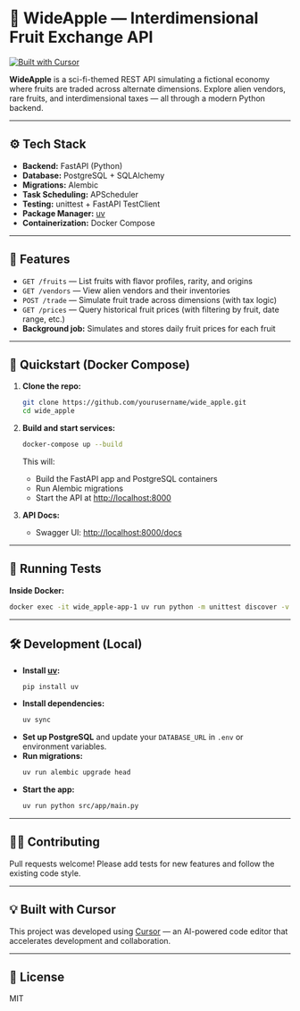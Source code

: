 # 🍏 WideApple — Interdimensional Fruit Exchange API

[![Built with Cursor](https://img.shields.io/badge/Built%20with-Cursor-blueviolet?logo=cursor&logoColor=white)](https://www.cursor.so/)

**WideApple** is a sci-fi-themed REST API simulating a fictional economy where fruits are traded across alternate dimensions. Explore alien vendors, rare fruits, and interdimensional taxes — all through a modern Python backend.

---

## ⚙️ Tech Stack
- **Backend:** FastAPI (Python)
- **Database:** PostgreSQL + SQLAlchemy
- **Migrations:** Alembic
- **Task Scheduling:** APScheduler
- **Testing:** unittest + FastAPI TestClient
- **Package Manager:** [uv](https://github.com/astral-sh/uv)
- **Containerization:** Docker Compose

---

## 🚀 Features
- `GET /fruits` — List fruits with flavor profiles, rarity, and origins
- `GET /vendors` — View alien vendors and their inventories
- `POST /trade` — Simulate fruit trade across dimensions (with tax logic)
- `GET /prices` — Query historical fruit prices (with filtering by fruit, date range, etc.)
- **Background job:** Simulates and stores daily fruit prices for each fruit

---

## 🐳 Quickstart (Docker Compose)

1. **Clone the repo:**
   ```bash
   git clone https://github.com/yourusername/wide_apple.git
   cd wide_apple
   ```
2. **Build and start services:**
   ```bash
   docker-compose up --build
   ```
   This will:
   - Build the FastAPI app and PostgreSQL containers
   - Run Alembic migrations
   - Start the API at [http://localhost:8000](http://localhost:8000)

3. **API Docs:**
   - Swagger UI: [http://localhost:8000/docs](http://localhost:8000/docs)

---

## 🧪 Running Tests

**Inside Docker:**
```bash
docker exec -it wide_apple-app-1 uv run python -m unittest discover -v tests
```

---

## 🛠️ Development (Local)

- **Install [uv](https://github.com/astral-sh/uv):**
  ```bash
  pip install uv
  ```
- **Install dependencies:**
  ```bash
  uv sync
  ```
- **Set up PostgreSQL** and update your `DATABASE_URL` in `.env` or environment variables.
- **Run migrations:**
  ```bash
  uv run alembic upgrade head
  ```
- **Start the app:**
  ```bash
  uv run python src/app/main.py
  ```

---

## 🧑‍💻 Contributing
Pull requests welcome! Please add tests for new features and follow the existing code style.

---

## 💡 Built with Cursor
This project was developed using [Cursor](https://www.cursor.com/) — an AI-powered code editor that accelerates development and collaboration.

---

## 📄 License
MIT